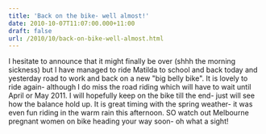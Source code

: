 ```yaml
---
title: 'Back on the bike- well almost!'
date: 2010-10-07T11:07:00.000+11:00
draft: false
url: /2010/10/back-on-bike-well-almost.html
---
```


I hesitate to announce that it might finally be over (shhh the morning sickness) but I have managed to ride Matilda to school and back today and yesterday road to work and back on a new "big belly bike". It is lovely to ride again- although I do miss the road riding which will have to wait until April or May 2011. I will hopefully keep on the bike till the end- just will see how the balance hold up. It is great timing with the spring weather- it was even fun riding in the warm rain this afternoon. SO watch out Melbourne pregnant women on bike heading your way soon- oh what a sight!